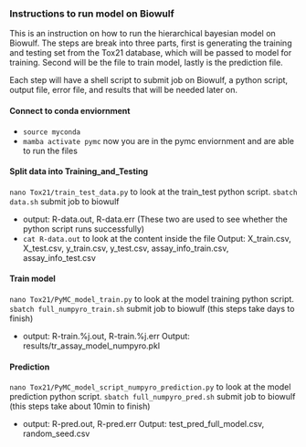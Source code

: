 ### Instructions to run model on Biowulf
This is an instruction on how to run the hierarchical bayesian model on Biowulf. The steps are break into three parts, first is generating the training and testing set from the Tox21 database, which will be passed to model for training. Second will be the file to train model, lastly is the prediction file. 

Each step will have a shell script to submit job on Biowulf, a python script, output file, error file, and results that will be needed later on.
#### Connect to conda enviornment
- `source myconda`
- `mamba activate pymc`
now you are in the pymc enviornment and are able to run the files

#### Split data into Training_and_Testing
`nano Tox21/train_test_data.py` to look at the train_test python script.
`sbatch data.sh` submit job to biowulf
- output: R-data.out, R-data.err (These two are used to see whether the python script runs successfully)
- `cat R-data.out` to look at the content inside the file
Output: X_train.csv, X_test.csv, y_train.csv, y_test.csv, assay_info_train.csv, assay_info_test.csv

#### Train model
`nano Tox21/PyMC_model_train.py` to look at the model training python script.
`sbatch full_numpyro_train.sh` submit job to biowulf (this steps take days to finish)
- output: R-train.%j.out, R-train.%j.err
Output: results/tr_assay_model_numpyro.pkl

#### Prediction
`nano Tox21/PyMC_model_script_numpyro_prediction.py` to look at the model prediction python script.
`sbatch full_numpyro_pred.sh` submit job to biowulf (this steps take about 10min to finish)
- output: R-pred.out, R-pred.err
Output: test_pred_full_model.csv, random_seed.csv
